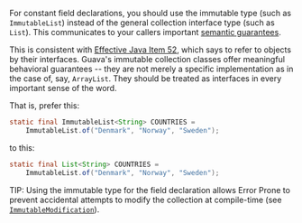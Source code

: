 For constant field declarations, you should use the immutable type (such as
`ImmutableList`) instead of the general collection interface type (such as
`List`). This communicates to your callers important [semantic
guarantees][javadoc].

This is consistent with [Effective Java Item 52][ej52], which says to refer to
objects by their interfaces. Guava's immutable collection classes offer
meaningful behavioral guarantees -- they are not merely a specific
implementation as in the case of, say, `ArrayList`. They should be treated as
interfaces in every important sense of the word.

That is, prefer this:

```java
static final ImmutableList<String> COUNTRIES =
    ImmutableList.of("Denmark", "Norway", "Sweden");
```

to this:

```java
static final List<String> COUNTRIES =
    ImmutableList.of("Denmark", "Norway", "Sweden");
```

TIP: Using the immutable type for the field declaration allows Error Prone to
prevent accidental attempts to modify the collection at compile-time (see
[`ImmutableModification`]).

[`ImmutableModification`]: https:errorprone.info/bugpattern/ImmutableModification

[ej52]: https://books.google.com/books?id=ka2VUBqHiWkC

[javadoc]: https://google.github.io/guava/releases/21.0/api/docs/com/google/common/collect/ImmutableCollection.html
